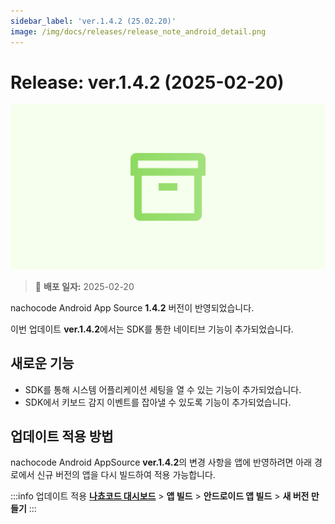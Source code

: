 ```yaml
---
sidebar_label: 'ver.1.4.2 (25.02.20)'
image: /img/docs/releases/release_note_android_detail.png
---
```


# Release: ver.1.4.2 (2025-02-20)

![android_detail](../../../../../static/img/docs/releases/release_note_android_detail.png)

> 🔔 **배포 일자:** 2025-02-20

nachocode Android App Source **1.4.2** 버전이 반영되었습니다.

이번 업데이트 **ver.1.4.2**에서는 SDK를 통한 네이티브 기능이 추가되었습니다.

## 새로운 기능

- SDK를 통해 시스템 어플리케이션 세팅을 열 수 있는 기능이 추가되었습니다.
- SDK에서 키보드 감지 이벤트를 잡아낼 수 있도록 기능이 추가되었습니다.

## 업데이트 적용 방법

nachocode Android AppSource **ver.1.4.2**의 변경 사항을 앱에 반영하려면 아래 경로에서 신규 버전의 앱을 다시 빌드하여 적용 가능합니다.

:::info 업데이트 적용
[**나쵸코드 대시보드**](https://nachocode.io/?utm_source=docs&utm_medium=documentation&utm_campaign=devguide) > **앱 빌드** > **안드로이드 앱 빌드** > **새 버전 만들기**
:::

